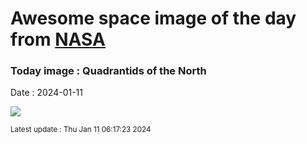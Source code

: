 
# Awesome space image of the day from [NASA](https://api.nasa.gov/)

### Today image : Quadrantids of the North
Date : 2024-01-11

![](https://apod.nasa.gov/apod/image/2401/2024_quadrantids_240104_med_bsyeom1024.jpg)

<small>Latest update : Thu Jan 11 06:17:23 2024</small>
        